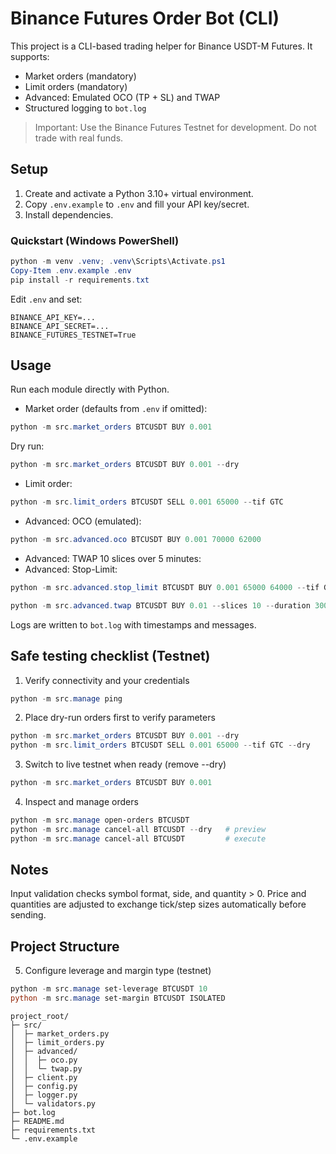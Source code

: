 # Binance Futures Order Bot (CLI)

This project is a CLI-based trading helper for Binance USDT-M Futures. It supports:

- Market orders (mandatory)
- Limit orders (mandatory)
- Advanced: Emulated OCO (TP + SL) and TWAP
- Structured logging to `bot.log`

> Important: Use the Binance Futures Testnet for development. Do not trade with real funds.

## Setup

1. Create and activate a Python 3.10+ virtual environment.
2. Copy `.env.example` to `.env` and fill your API key/secret.
3. Install dependencies.

### Quickstart (Windows PowerShell)

```powershell
python -m venv .venv; .venv\Scripts\Activate.ps1
Copy-Item .env.example .env
pip install -r requirements.txt
```

Edit `.env` and set:

```
BINANCE_API_KEY=...
BINANCE_API_SECRET=...
BINANCE_FUTURES_TESTNET=True
```

## Usage

Run each module directly with Python.

- Market order (defaults from `.env` if omitted):

```powershell
python -m src.market_orders BTCUSDT BUY 0.001
```

Dry run:

```powershell
python -m src.market_orders BTCUSDT BUY 0.001 --dry
```

- Limit order:

```powershell
python -m src.limit_orders BTCUSDT SELL 0.001 65000 --tif GTC
```

- Advanced: OCO (emulated):

```powershell
python -m src.advanced.oco BTCUSDT BUY 0.001 70000 62000
```

- Advanced: TWAP 10 slices over 5 minutes:
- Advanced: Stop-Limit:

```powershell
python -m src.advanced.stop_limit BTCUSDT BUY 0.001 65000 64000 --tif GTC --dry
```


```powershell
python -m src.advanced.twap BTCUSDT BUY 0.01 --slices 10 --duration 300
```

Logs are written to `bot.log` with timestamps and messages.

## Safe testing checklist (Testnet)

1) Verify connectivity and your credentials

```powershell
python -m src.manage ping
```

2) Place dry-run orders first to verify parameters

```powershell
python -m src.market_orders BTCUSDT BUY 0.001 --dry
python -m src.limit_orders BTCUSDT SELL 0.001 65000 --tif GTC --dry
```

3) Switch to live testnet when ready (remove --dry)

```powershell
python -m src.market_orders BTCUSDT BUY 0.001
```

4) Inspect and manage orders

```powershell
python -m src.manage open-orders BTCUSDT
python -m src.manage cancel-all BTCUSDT --dry   # preview
python -m src.manage cancel-all BTCUSDT         # execute
```

## Notes

 Input validation checks symbol format, side, and quantity > 0. Price and quantities are adjusted to exchange tick/step sizes automatically before sending.

## Project Structure
5) Configure leverage and margin type (testnet)

```powershell
python -m src.manage set-leverage BTCUSDT 10
python -m src.manage set-margin BTCUSDT ISOLATED
```

```
project_root/
├─ src/
│  ├─ market_orders.py
│  ├─ limit_orders.py
│  ├─ advanced/
│  │  ├─ oco.py
│  │  └─ twap.py
│  ├─ client.py
│  ├─ config.py
│  ├─ logger.py
│  └─ validators.py
├─ bot.log
├─ README.md
├─ requirements.txt
└─ .env.example
```
